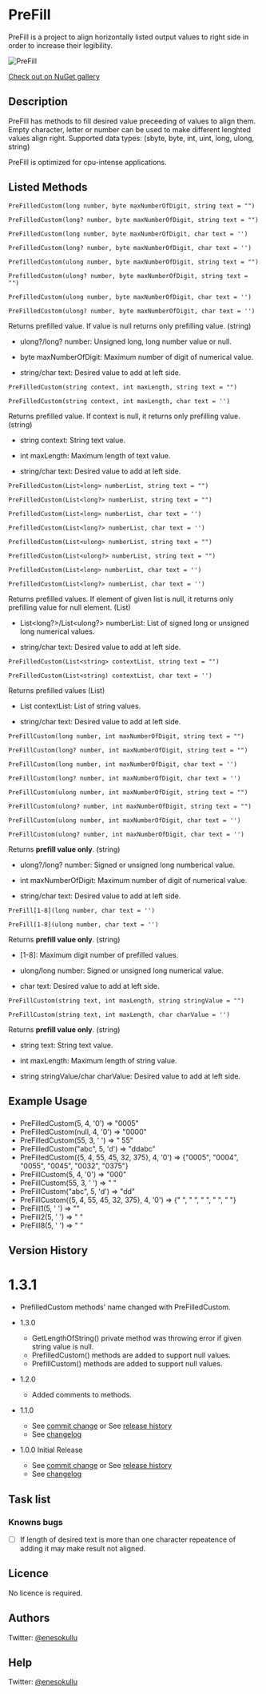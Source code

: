 # PreFill

PreFill is a project to align horizontally listed output values to right side in order to increase their legibility.

![PreFill](https://repository-images.githubusercontent.com/575382775/fe896835-417e-442f-9544-a3df8a4ac154)

[Check out on NuGet gallery](https://www.nuget.org/packages/PreFill/)

## Description

PreFill has methods to fill desired value preceeding of values to align them. Empty character, letter or number can be used to make different lenghted values align right. Supported data types: (sbyte, byte, int, uint, long, ulong, string)

PreFill is optimized for cpu-intense applications.

## Listed Methods

```
PreFilledCustom(long number, byte maxNumberOfDigit, string text = "")
```
```
PreFilledCustom(long? number, byte maxNumberOfDigit, string text = "")
```
```
PreFilledCustom(long number, byte maxNumberOfDigit, char text = '')
```
```
PreFilledCustom(long? number, byte maxNumberOfDigit, char text = '')
```
```
PrefilledCustom(ulong number, byte maxNumberOfDigit, string text = "")
```
```
PrefilledCustom(ulong? number, byte maxNumberOfDigit, string text = "")
```
```
PreFilledCustom(ulong number, byte maxNumberOfDigit, char text = '')
```
```
PreFilledCustom(ulong? number, byte maxNumberOfDigit, char text = '')
```

Returns prefilled value. If value is null returns only prefilling value. (string)

* ulong?/long? number: Unsigned long, long number value or null.

* byte maxNumberOfDigit: Maximum number of digit of numerical value.

* string/char text: Desired value to add at left side.

```
PreFilledCustom(string context, int maxLength, string text = "")
```
```
PreFilledCustom(string context, int maxLength, char text = '')
```
Returns prefilled value. If context is null, it returns only prefilling value. (string)

* string context: String text value.

* int maxLength: Maximum length of text value.

* string/char text: Desired value to add at left side.

```
PreFilledCustom(List<long> numberList, string text = "")
```
```
PreFilledCustom(List<long?> numberList, string text = "")
```
```
PrefilledCustom(List<long> numberList, char text = '')
```
```
PrefilledCustom(List<long?> numberList, char text = '')
```
```
PrefilledCustom(List<ulong> numberList, string text = "")
```
```
PrefilledCustom(List<ulong?> numberList, string text = "")
```
```
PrefilledCustom(List<long> numberList, char text = '')
```
```
PrefilledCustom(List<long?> numberList, char text = '')
```

Returns prefilled values. If element of given list is null, it returns only prefilling value for null element. (List<string>)

* List<long?>/List<ulong?> numberList: List of signed long or unsigned long numerical values.
 
* string/char text: Desired value to add at left side.

```
PreFilledCustom(List<string> contextList, string text = "")
```
```
PreFilledCustom(List<string) contextList, char text = '')
```

Returns prefilled values (List<string>)

* List<string> contextList: List of string values.

* string/char text: Desired value to add at left side.

```
PreFillCustom(long number, int maxNumberOfDigit, string text = "")
```
```
PreFillCustom(long? number, int maxNumberOfDigit, string text = "")
```
```
PreFillCustom(long number, int maxNumberOfDigit, char text = '')
```
```
PreFillCustom(long? number, int maxNumberOfDigit, char text = '')
```
```
PreFillCustom(ulong number, int maxNumberOfDigit, string text = "")
```
```
PreFillCustom(ulong? number, int maxNumberOfDigit, string text = "")
```
```
PreFillCustom(ulong number, int maxNumberOfDigit, char text = '')
```
```
PreFillCustom(ulong? number, int maxNumberOfDigit, char text = '')
```

Returns **prefill value only**. (string)

* ulong?/long? number: Signed or unsigned long numberical value.

* int maxNumberOfDigit: Maximum number of digit of numerical value.

* string/char text: Desired value to add at left side.

```
PreFill[1-8](long number, char text = '')
```
```
PreFill[1-8](ulong number, char text = '')
```

Returns **prefill value only**. (string)

* [1-8]: Maximum digit number of prefilled values.

* ulong/long number: Signed or unsigned long numerical value.

* char text: Desired value to add at left side.

```
PreFillCustom(string text, int maxLength, string stringValue = "")
```
```
PreFillCustom(string text, int maxLength, char charValue = '')
```

Returns **prefill value only**. (string)

* string text: String text value.

* int maxLength: Maximum length of string value.

* string stringValue/char charValue: Desired value to add at left side.

## Example Usage

###

* PreFilledCustom(5, 4, '0') => "0005"
* PreFilledCustom(null, 4, '0') => "0000"
* PreFilledCustom(55, 3, ' ') => " 55"
* PreFilledCustom("abc", 5, 'd') => "ddabc"
* PreFilledCustom({5, 4, 55, 45, 32, 375}, 4, '0') => {"0005", "0004", "0055", "0045", "0032", "0375"}
* PreFillCustom(5, 4, '0') => "000"
* PreFillCustom(55, 3, ' ') => " "
* PreFillCustom("abc", 5, 'd') => "dd"
* PreFillCustom({5, 4, 55, 45, 32, 375}, 4, '0') => {"   ", "   ", "  ", "  ", " "}
* PreFill1(5, ' ') => ""
* PreFill2(5, ' ') => " "
* PreFill8(5, ' ') => "       "

## Version History

# 1.3.1
   * PrefilledCustom methods' name changed with PreFilledCustom.

* 1.3.0
   * GetLengthOfString() private method was throwing error if given string value is null.
   * PrefilledCustom() methods are added to support null values.
   * PrefillCustom() methods are added to support null values.

* 1.2.0
  * Added comments to methods.
  
* 1.1.0
  * See [commit change](https://github.com/meokullu/PreFill/commits/master) or See [release history](https://github.com/meokullu/PreFill/releases)
  * See [changelog](https://github.com/meokullu/PreFill/blob/master/CHANGELOG.md)

* 1.0.0 Initial Release
  * See [commit change](https://github.com/meokullu/PreFill/commits/master) or See [release history](https://github.com/meokullu/PreFill/releases)
  * See [changelog](https://github.com/meokullu/PreFill/blob/master/CHANGELOG.md)
  
## Task list

### Knowns bugs ###
- [ ] If length of desired text is more than one character repeatence of adding it may make result not aligned.

## Licence
No licence is required.

## Authors
Twitter: [@enesokullu](https://twitter.com/EnesOkullu)

## Help
Twitter: [@enesokullu](https://twitter.com/EnesOkullu)
